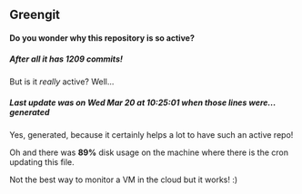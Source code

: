 ## Greengit

#### Do you wonder why this repository is so active?

##### After all it has 1209 commits!

But is it *really* active? Well...

##### Last update was on Wed Mar 20 at 10:25:01 when those lines were... generated

Yes, generated, because it certainly helps a lot to have such an active repo!

Oh and there was **89%** disk usage on the machine
where there is the cron updating this file.

Not the best way to monitor a VM in the cloud but it works! :)
